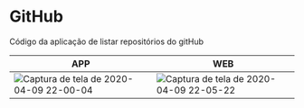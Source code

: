 # GitHub
Código da aplicação de listar repositórios do gitHub


|APP | WEB | 
| ------------ | ------------- |
|![Captura de tela de 2020-04-09 22-00-04](https://user-images.githubusercontent.com/50887367/78953828-768ce780-7ab0-11ea-8f71-5583c904e231.png)|![Captura de tela de 2020-04-09 22-05-22](https://user-images.githubusercontent.com/50887367/78953772-50674780-7ab0-11ea-84fd-62aa3fc2385c.png)|
